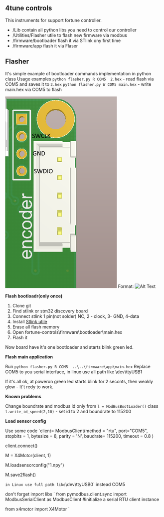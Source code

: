 
## 4tune controls 
This instruments for support fortune controller.

 - /Lib contain all python libs you need to control our controller
 - /Utilities/Flasher utile to flash new firmware via modbus
 - /firmware/bootloader flash it via STlink ony first time
 - /firmware/app flash it via Flaser


## Flasher
It's simple example of bootloader commands implementation in python class 
Usage examples 
`python flasher.py R COM5  2.hex` - read flash via COM5 and saves it to `2.hex`
`python flasher.py W COM5 main.hex` - write main.hex via COM5 to flash

![GitHub Logo](/swimpinout.png)
Format: ![Alt Text](url)

**Flash bootloadr(only once)**
 1. Clone git
 2. Find stlink or stm32 discovery board
 3. Connect stlink 1 pin(not solder) NC, 2 - clock, 3- GND, 4-data
 4. Install [Stlink utile](https://www.st.com/en/development-tools/stsw-link004.html)
 5. Erase all flash memory
 6. Open fortune-controls\firmware\bootloader\main.hex
 7. Flash it
 
Now board have it's one bootloader and starts blink green led.

**Flash main application**

Run `python flasher.py R COM5  ..\..\firmware\app\main.hex` 
Replace COM5 to you serial interface, in linux use all path like \dev\ttyUSB1

If it's all ok, at poweron green led starts blink for 2 seconts, then weakly glow - It't redy to work.

**Known problems**

Change boundrate and modbus id only from `l = ModBusBootLoader()` class
`l.write_id_speed(2,10)` - set id to 2 and boundrate to 115200

**Load sensor config**

Use some code 
`client= ModbusClient(method = "rtu", port="COM5", stopbits = 1,
                     bytesize = 8, parity = 'N', baudrate= 115200,
                     timeout = 0.8 )
					 					 
client.connect()

M = X4Motor(client, 1)

M.loadsensorconfig("1.npy")

M.save2flash()

`
in Linux use full path like `\dev\ttyUSB0` instead COM5

don't forget import libs
`
from pymodbus.client.sync import ModbusSerialClient as ModbusClient #initialize a serial RTU client instance

from x4motor import X4Motor
`